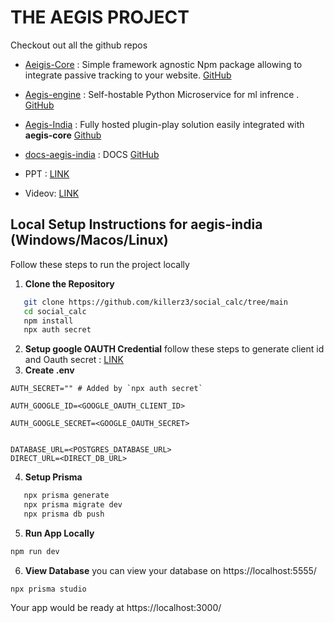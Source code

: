 # THE AEGIS PROJECT

Checkout out all the github repos

- [Aeigis-Core](https://www.npmjs.com/package/@algoholics/aegis-core) : Simple framework agnostic Npm package allowing to integrate passive tracking to your website. [GitHub](https://github.com/killerz3/aegis-core)
- [Aegis-engine](https://github.com/killerz3/aegis-engine) : Self-hostable Python Microservice for ml infrence . [GitHub](https://github.com/killerz3/aegis-engine)
- [Aegis-India](https://aegis-india.vercel.app/) : Fully hosted plugin-play solution easily integrated with **aegis-core** [Github](https://github.com/killerz3/aegis-engine)
- [docs-aegis-india](https://docs-aegis-india.vercel.app/) : DOCS [GitHub](https://github.com/killerz3/docs-aegis-india)

- PPT : [LINK](https://drive.google.com/file/d/1FME6w8NwahZOooB36-OikMDuf_E_dxH3/view?usp=drive_link)
- Videov: [LINK]()

## Local Setup Instructions for aegis-india (Windows/Macos/Linux)

Follow these steps to run the project locally

1. **Clone the Repository**

```bash
   git clone https://github.com/killerz3/social_calc/tree/main
   cd social_calc
   npm install
   npx auth secret
```

2. **Setup google OAUTH Credential**
   follow these steps to generate client id and Oauth secret : [LINK](https://support.google.com/cloud/answer/6158849?hl=en)
3. **Create .env**

```
AUTH_SECRET="" # Added by `npx auth secret`

AUTH_GOOGLE_ID=<GOOGLE_OAUTH_CLIENT_ID>

AUTH_GOOGLE_SECRET=<GOOGLE_OAUTH_SECRET>


DATABASE_URL=<POSTGRES_DATABASE_URL>
DIRECT_URL=<DIRECT_DB_URL>
```

4. **Setup Prisma**

```bash
   npx prisma generate
   npx prisma migrate dev
   npx prisma db push
```

5. **Run App Locally**

```bash
npm run dev
```

6. **View Database**
   you can view your database on https://localhost:5555/

```
npx prisma studio
```

Your app would be ready at https://localhost:3000/
